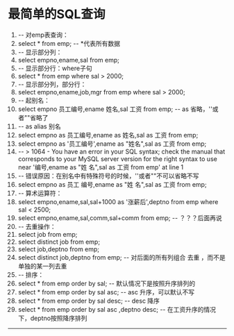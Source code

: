 ﻿
# 最简单的SQL查询




1.  -- 对emp表查询：
2.  select * from emp; -- *代表所有数据
3.  -- 显示部分列：
4.  select empno,ename,sal from emp;
5.  -- 显示部分行：where子句
6.  select * from emp where sal > 2000;
7.  -- 显示部分列，部分行：
8.  select empno,ename,job,mgr from emp where sal > 2000;
9.  -- 起别名：
10. select empno 员工编号,ename 姓名,sal 工资 from emp; -- as 省略，''或者""省略了
11. -- as alias 别名
12. select empno as 员工编号,ename as 姓名,sal as 工资 from emp;
13. select empno as '员工编号',ename as "姓名",sal as 工资 from emp;
14. \-- > 1064 - You have an error in your SQL syntax; check the manual that
    corresponds to your MySQL server version for the right syntax to use near
    '编号,ename as "姓 名",sal as 工资 from emp' at line 1
15. -- 错误原因：在别名中有特殊符号的时候，''或者""不可以省略不写
16. select empno as 员工 编号,ename as "姓 名",sal as 工资 from emp;
17. -- 算术运算符：
18. select empno,ename,sal,sal+1000 as '涨薪后',deptno from emp where sal < 2500;
19. select empno,ename,sal,comm,sal+comm from emp;  -- ？？？后面再说
20. -- 去重操作：
21. select job from emp;
22. select distinct job from emp;
23. select job,deptno from emp;
24. select distinct job,deptno from emp; -- 对后面的所有列组合 去重 ，而不是单独的某一列去重
25. -- 排序：
26. select * from emp order by sal; -- 默认情况下是按照升序排列的
27. select * from emp order by sal asc; -- asc 升序，可以默认不写
28. select * from emp order by sal desc; -- desc 降序
29. select * from emp order by sal asc ,deptno desc; -- 在工资升序的情况下，deptno按照降序排列

 






------------------------------------------------------------

